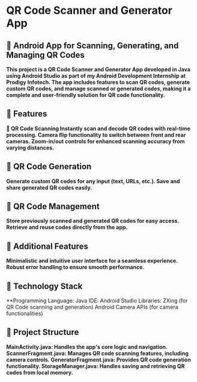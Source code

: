 # QR Code Scanner and Generator App
## 📱 Android App for Scanning, Generating, and Managing QR Codes

**This project is a QR Code Scanner and Generator App developed in Java using Android Studio as part of my Android Development Internship at Prodigy Infotech. 
The app includes features to scan QR codes, generate custom QR codes, and manage scanned or generated codes, making it a complete and user-friendly solution for QR code functionality.**

## 🚀 Features
**🔹 QR Code Scanning
Instantly scan and decode QR codes with real-time processing.
Camera flip functionality to switch between front and rear cameras.
Zoom-in/out controls for enhanced scanning accuracy from varying distances.**

## 🔹 QR Code Generation
**Generate custom QR codes for any input (text, URLs, etc.).
Save and share generated QR codes easily.**

## 🔹 QR Code Management
**Store previously scanned and generated QR codes for easy access.
Retrieve and reuse codes directly from the app.**

## 🎯 Additional Features
**Minimalistic and intuitive user interface for a seamless experience.
Robust error handling to ensure smooth performance.**

## 🔧 Technology Stack
**Programming Language: Java
IDE: Android Studio
Libraries:
ZXing (for QR Code scanning and generation)
Android Camera APIs (for camera functionalities)

## 📂 Project Structure
**MainActivity.java: Handles the app's core logic and navigation.
ScannerFragment.java: Manages QR code scanning features, including camera controls.
GeneratorFragment.java: Provides QR code generation functionality.
StorageManager.java: Handles saving and retrieving QR codes from local memory.**

